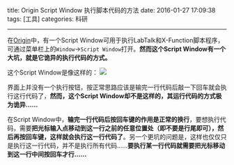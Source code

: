 title: Origin Script Window 执行脚本代码的方法
date: 2016-01-27 17:09:38
tags: [工具]
categories: 科研

---

在[Origin](http://www.originlab.com/)中，有一个Script Window可用于执行LabTalk和X-Function脚本程序，可通过菜单栏上的`Window`->`Script Window`打开。**然而这个Script Window有一个大坑，就是它诡异的执行代码的方式。**

<!--more-->

这个Script Window是像这样的：
![](http://7xnwyt.com1.z0.glb.clouddn.com/Software20160127165933.png)

界面上并没有一个执行按钮，按正常思路应该是输完一行代码后敲一下回车就会执行这行代码了，**然而，这个Script Window却不是这样的，其运行代码的方式极为诡异……**

在Script Window中，**输完一行代码后按回车键的作用是正常的换行**，要想执行代码，需要**把光标输入点移动到这一行之前的任意位置处（即不要是行尾即可），然后再按回车键，这样就会执行这一行代码了**。另一个更坑的问题是，这样也仅仅只是执行这一行代码，并不是执行所有代码……**要执行某一行代码就需要把光标移动到这一行中间按回车才行……**
